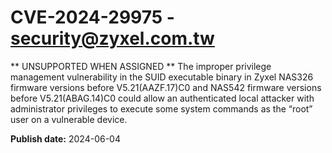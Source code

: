 # CVE-2024-29975 - security@zyxel.com.tw

** UNSUPPORTED WHEN ASSIGNED **
The improper privilege management vulnerability in the SUID executable binary in Zyxel NAS326 firmware versions before V5.21(AAZF.17)C0 and NAS542 firmware versions before V5.21(ABAG.14)C0 could allow an authenticated local attacker with administrator privileges to execute some system commands as the “root” user on a vulnerable device.

**Publish date:** 2024-06-04
